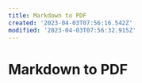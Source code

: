 ```yaml
---
title: Markdown to PDF
created: '2023-04-03T07:56:16.542Z'
modified: '2023-04-03T07:56:32.915Z'
---
```


# Markdown to PDF


